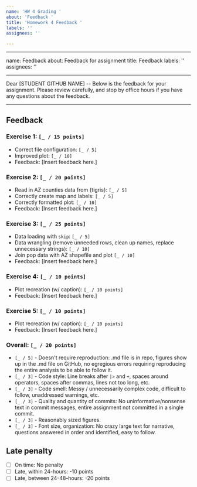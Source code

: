 ```yaml
---
name: 'HW 4 Grading '
about: 'Feedback '
title: 'Homework 4 Feedback '
labels: ''
assignees: ''

---
```


---
name: Feedback
about: Feedback for assignment
title: Feedback
labels: ''
assignees: ''

---

Dear [STUDENT GITHUB NAME] -- Below is the feedback for your assignment. Please review carefully, and stop by office hours if you have any questions about the feedback.

---

## Feedback

### Exercise 1: `[_ / 15 points]`

  - Correct file configuration: `[_ / 5]`
  - Improved plot: `[_ / 10]`
  - Feedback: [Insert feedback here.]

### Exercise 2: `[_ / 20 points]`

  - Read in AZ counties data from {tigris}: `[_ / 5]`
  - Correctly create map and labels: `[_ / 5]`
  - Correctly formatted plot: `[_ / 10]`
  - Feedback: [Insert feedback here.]


### Exercise 3: `[_ / 25 points]`

  - Data loading with `skip`: `[_ / 5]`
  - Data wrangling (remove unneeded rows, clean up names, replace unnecessary strings): `[_ / 10]`
  - Join pop data with AZ shapefile and plot `[_ / 10]`
  - Feedback: [Insert feedback here.]
  
### Exercise 4: `[_ / 10 points]`

- Plot recreation (w/ caption): `[_ / 10 points]`
- Feedback: [Insert feedback here.]

### Exercise 5: `[_ / 10 points]`

- Plot recreation (w/ caption): `[_ / 10 points]`
- Feedback: [Insert feedback here.]


### Overall: `[_ / 20 points]`

- `[_ / 5]` - Doesn't require reproduction: .md file is in repo, figures show up in the .md file on GitHub, no egregious errors requiring reproducing the entire analysis to be able to follow it.
- `[_ / 3]` - Code style: Line breaks after `|>` and `+`, spaces around operators, spaces after commas, lines not too long, etc.
- `[_ / 3]` - Code smell: Messy / unnecessarily complex code, difficult to follow, unaddressed warnings, etc.
- `[_ / 3]` - Quality and quantity of commits: No uninformative/nonsense text in commit messages, entire assignment not committed in a single commit.
- `[_ / 3]` - Reasonably sized figures.
- `[_ / 3]` - Font size, organization: No crazy large text for narrative, questions answered in order and identified, easy to follow.

## Late penalty

- [ ] On time: No penalty
- [ ] Late, within 24-hours: -10 points
- [ ] Late, between 24-48-hours: -20 points
